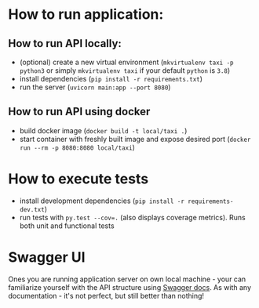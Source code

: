 # How to run application:

## How to run API locally:

- (optional) create a new virtual environment (`mkvirtualenv taxi -p python3` or simply `mkvirtualenv taxi` if your default `python` is `3.8`)
- install dependencies (`pip install -r requirements.txt`)
- run the server (`uvicorn main:app --port 8080`)


## How to run API using docker

- build docker image (`docker build -t local/taxi .`)
- start container with freshly built image and expose desired port (`docker run --rm -p 8080:8080 local/taxi`)


# How to execute tests

- install development dependencies (`pip install -r requirements-dev.txt`)
- run tests with `py.test --cov=.` (also displays coverage metrics). Runs both unit and functional tests


# Swagger UI

Ones you are running application server on own local machine - your can familiarize yourself with the API structure using [Swagger docs](http://localhost:8080/docs). As with any documentation - it's not perfect, but still better than nothing!
